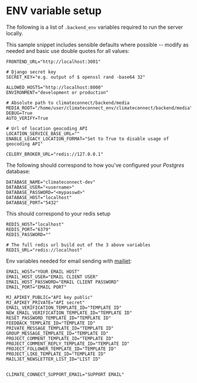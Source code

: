 # ENV variable setup

The following is a list of `.backend_env` variables required to run the server locally.

This sample snippet includes sensible defaults where possible -- modify as needed and basic use double quotes for all values:

```
FRONTEND_URL="http://localhost:3001"

# Django secret key
SECRET_KEY="e.g. output of $ openssl rand -base64 32"

ALLOWED_HOSTS="http://localhost:8000"
ENVIRONMENT="development or production"

# Absolute path to climateconnect/backend/media
MEDIA_ROOT="/home/user/climateconnect_env/climateconnect/backend/media"
DEBUG=True
AUTO_VERIFY=True

# Url of location geocoding API
LOCATION_SERVICE_BASE_URL=""
ENABLE_LEGACY_LOCATION_FORMAT="Set to True to disable usage of geocoding API"

CELERY_BROKER_URL="redis://127.0.0.1"
```

The following should correspond to how you've configured your _Postgres_ database:

```
DATABASE_NAME="climateconnect-dev"
DATABASE_USER="<username>"
DATABASE_PASSWORD="<mypasswd>"
DATABASE_HOST="localhost"
DATABASE_PORT="5432"
```

This should correspond to your redis setup

```
REDIS_HOST="localhost"
REDIS_PORT="6379"
REDIS_PASSWORD=""

# The full redis url build out of the 3 above variables
REDIS_URL="redis://localhost"
```

Env variables needed for email sending with [mailjet](https://www.mailjet.com/):

```
EMAIL_HOST="YOUR EMAIL HOST"
EMAIL_HOST_USER="EMAIL CLIENT USER"
EMAIL_HOST_PASSWORD="EMAIL CLIENT PASSWORD"
EMAIL_PORT="EMAIL PORT"

MJ_APIKEY_PUBLIC="API key public"
MJ_APIKEY_PRIVATE="API secret"
EMAIL_VERIFICATION_TEMPLATE_ID="TEMPLATE ID"
NEW_EMAIL_VERIFICATION_TEMPLATE_ID="TEMPLATE ID"
RESET_PASSWORD_TEMPLATE_ID="TEMPLATE ID"
FEEDBACK_TEMPLATE_ID="TEMPLATE ID"
PRIVATE_MESSAGE_TEMPLATE_ID="TEMPLATE ID"
GROUP_MESSAGE_TEMPLATE_ID="TEMPLATE ID"
PROJECT_COMMENT_TEMPLATE_ID="TEMPLATE ID"
PROJECT_COMMENT_REPLY_TEMPLATE_ID="TEMPLATE ID"
PROJECT_FOLLOWER_TEMPLATE_ID="TEMPLATE ID"
PROJECT_LIKE_TEMPLATE_ID="TEMPLATE ID"
MAILJET_NEWSLETTER_LIST_ID="LIST ID"


CLIMATE_CONNECT_SUPPORT_EMAIL="SUPPORT EMAIL"
```
